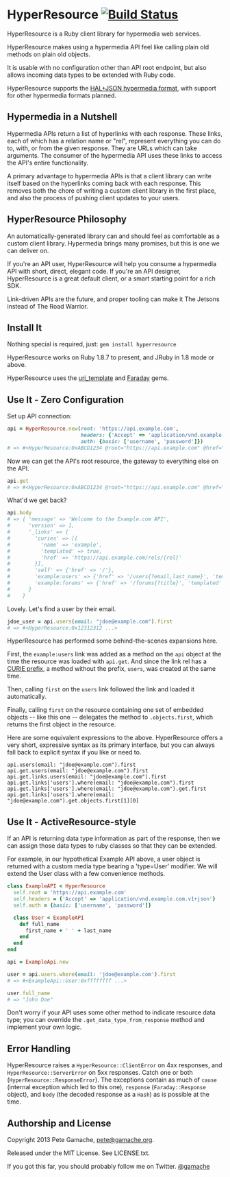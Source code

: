 # HyperResource [![Build Status](https://travis-ci.org/gamache/hyperresource.png?branch=master)](https://travis-ci.org/gamache/hyperresource)

HyperResource is a Ruby client library for hypermedia web services.

HyperResource makes using a hypermedia API feel like calling plain old
methods on plain old objects.

It is usable with no configuration other than API root endpoint, but
also allows incoming data types to be extended with Ruby code.

HyperResource supports the 
[HAL+JSON hypermedia format](http://stateless.co/hal_specification.html),
with support for other hypermedia formats planned.

## Hypermedia in a Nutshell

Hypermedia APIs return a list of hyperlinks with each response.  These
links, each of which has a relation name or "rel", represent everything
you can do to, with, or from the given response.  They are URLs which
can take arguments.  The consumer of the hypermedia API uses these
links to access the API's entire functionality.

A primary advantage to hypermedia APIs is that a client library can
write itself based on the hyperlinks coming back with each response.
This removes both the chore of writing a custom client library in the
first place, and also the process of pushing client updates to your
users.

## HyperResource Philosophy

An automatically-generated library can and should feel as comfortable as a
custom client library.  Hypermedia brings many promises, but this is one
we can deliver on.

If you're an API user, HyperResource will help you consume a hypermedia
API with short, direct, elegant code.
If you're an API designer, HyperResource is a great default client, or a
smart starting point for a rich SDK.

Link-driven APIs are the future, and proper tooling can make it The Jetsons
instead of The Road Warrior.

## Install It

Nothing special is required, just: `gem install hyperresource`

HyperResource works on Ruby 1.8.7 to present, and JRuby in 1.8 mode or
above.

HyperResource uses the 
[uri_template](https://github.com/hannesg/uri_template)
and [Faraday](https://github.com/lostisland/faraday)
gems.  

## Use It - Zero Configuration

Set up API connection:

```ruby
api = HyperResource.new(root: 'https://api.example.com',
                        headers: {'Accept' => 'application/vnd.example.com.v1+json'},
                        auth: {basic: ['username', 'password']})
# => #<HyperResource:0xABCD1234 @root="https://api.example.com" @href="" @namespace=nil ... >
```

Now we can get the API's root resource, the gateway to everything else
on the API.

```ruby
api.get
# => #<HyperResource:0xABCD1234 @root="https://api.example.com" @href="" @namespace=nil ... >
```

What'd we get back?

```ruby
api.body
# => { 'message' => 'Welcome to the Example.com API',
#      'version' => 1,
#      '_links' => {
#        'curies' => [{
#          'name' => 'example',
#          'templated' => true,
#          'href' => 'https://api.example.com/rels/{rel}'
#        }],
#        'self' => {'href' => '/'},
#        'example:users' => {'href' => '/users{?email,last_name}', 'templated' => true},
#        'example:forums' => {'href' => '/forums{?title}', 'templated' => true}
#      }
#    }
```

Lovely.  Let's find a user by their email.

```ruby
jdoe_user = api.users(email: "jdoe@example.com").first
# => #<HyperResource:0x12312312 ...>
```

HyperResource has performed some behind-the-scenes expansions here.

First, the `example:users` link was
added as a method on the `api` object at the time the resource was
loaded with `api.get`.  And since the link rel has a 
[CURIE prefix](http://tools.ietf.org/html/draft-kelly-json-hal-06#section-8.2),
a method without the prefix, `users`, was created at the same time.

Then, calling `first` on the `users` link
followed the link and loaded it automatically.

Finally, calling `first` on the resource containing one set of
embedded objects -- like this one -- delegates the method to
`.objects.first`, which returns the first object in the resource.

Here are some equivalent expressions to the above.  HyperResource offers
a very short, expressive syntax as its primary interface,
but you can always fall back to explicit syntax if you like or need to.


```
api.users(email: "jdoe@example.com").first
api.get.users(email: "jdoe@example.com").first
api.get.links.users(email: "jdoe@example.com").first
api.get.links['users'].where(email: "jdoe@example.com").first
api.get.links['users'].where(email: "jdoe@example.com").get.first
api.get.links['users'].where(email: "jdoe@example.com").get.objects.first[1][0]
```

## Use It - ActiveResource-style

If an API is returning data type information as part of the response,
then we can assign those data types to ruby classes so that they can
be extended.

For example, in our hypothetical Example API above, a user object is
returned with a custom media type bearing a 'type=User' modifier.  We
will extend the User class with a few convenience methods.

```ruby
class ExampleAPI < HyperResource
  self.root = 'https://api.example.com'
  self.headers = {'Accept' => 'application/vnd.example.com.v1+json'}
  self.auth = {basic: ['username', 'password']}

  class User < ExampleAPI
    def full_name
      first_name + ' ' + last_name
    end
  end
end

api = ExampleApi.new

user = api.users.where(email: 'jdoe@example.com').first
# => #<ExampleApi::User:0xffffffff ...>

user.full_name
# => "John Doe"
```

Don't worry if your API uses some other method to indicate resource data
type; you can override the `.get_data_type_from_response` method and
implement your own logic.

## Error Handling

HyperResource raises a `HyperResource::ClientError` on 4xx responses,
and `HyperResource::ServerError` on 5xx responses.  Catch one or both
(`HyperResource::ResponseError`).  The exceptions contain as much of
`cause` (internal exception which led to this one), `response`
(`Faraday::Response` object), and `body` (the decoded response
as a `Hash`) as is possible at the time.

## Authorship and License

Copyright 2013 Pete Gamache, [pete@gamache.org](mailto:pete@gamache.org).

Released under the MIT License.  See LICENSE.txt.

If you got this far, you should probably follow me on Twitter.
[@gamache](https://twitter.com/gamache)


